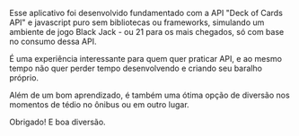 Esse aplicativo foi desenvolvido fundamentado com a API "Deck of Cards API" e javascript puro sem bibliotecas ou frameworks, simulando um ambiente de jogo Black Jack - ou 21 para os mais chegados, só com base no consumo dessa API.

É uma experiência interessante para quem quer praticar API, e ao mesmo tempo não quer perder tempo desenvolvendo e criando seu baralho próprio.

Além de um bom aprendizado, é também uma ótima opção de diversão nos momentos de tédio no ônibus ou em outro lugar.

Obrigado! E boa diversão.
